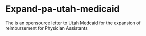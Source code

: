 Expand-pa-utah-medicaid
=======================

The is an opensource letter to Utah Medcaid for the expansion of reimbursement for Physician Assistants
